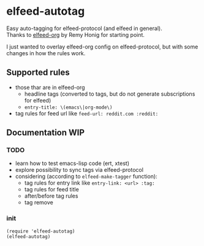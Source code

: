 # elfeed-autotag

Easy auto-tagging for elfeed-protocol (and elfeed in general).  
Thanks to [elfeed-org](https://github.com/remyhonig/elfeed-org "elfeed-org") by Remy Honig for starting point.

I just wanted to overlay elfeed-org config on elfeed-protocol, but with some changes in how the rules work.

## Supported rules

- those thar are in elfeed-org
  - headline tags (converted to tags, but do not generate subscriptions for elfeed)
  - `entry-title: \(emacs\|org-mode\)`
- tag rules for feed url like `feed-url: reddit.com :reddit:`

## Documentation WIP

### TODO

- learn how to test emacs-lisp code (ert, xtest)
- explore possibility to sync tags via elfeed-protocol
- considering (according to `elfeed-make-tagger` function):
  - tag rules for entry link like `entry-link: <url> :tag:`
  - tag rules for feed title
  - after/before tag rules
  - tag remove

### init

``` emacs-lisp
(require 'elfeed-autotag)
(elfeed-autotag)
```
